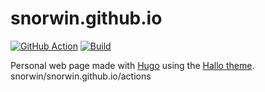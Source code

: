 # snorwin.github.io
[![GitHub Action](https://img.shields.io/badge/GitHub-Action-blue)](https://github.com/features/actions)
[![Build](https://img.shields.io/github/actions/workflow/status/snorwin/snorwin.github.io/gh-pages.yml?label=build&logo=github)](https://github.com/snorwin/snorwin.github.io/actions)



Personal web page made with [Hugo](https://gohugo.io/) using the [Hallo theme](https://github.com/EmielH/hallo-hugo/).
snorwin/snorwin.github.io/actions
